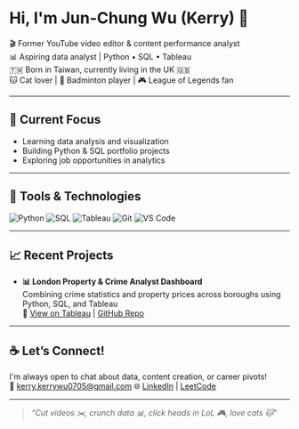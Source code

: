 # Hi, I'm Jun-Chung Wu (Kerry) 👋

🎬 Former YouTube video editor & content performance analyst  
📊 Aspiring data analyst | Python • SQL • Tableau  
🇹🇼 Born in Taiwan, currently living in the UK 🇬🇧  
🐱 Cat lover | 🏸 Badminton player | 🎮 League of Legends fan

---

## 🚀 Current Focus
- Learning data analysis and visualization
- Building Python & SQL portfolio projects
- Exploring job opportunities in analytics

---

## 🔧 Tools & Technologies

![Python](https://img.shields.io/badge/Python-3776AB?style=flat-square&logo=python&logoColor=white)
![SQL](https://img.shields.io/badge/SQL-4479A1?style=flat-square&logo=mysql&logoColor=white)
![Tableau](https://img.shields.io/badge/Tableau-E97627?style=flat-square&logo=tableau&logoColor=white)
![Git](https://img.shields.io/badge/Git-F05032?style=flat-square&logo=git&logoColor=white)
![VS Code](https://img.shields.io/badge/VS%20Code-007ACC?style=flat-square&logo=visual-studio-code&logoColor=white)

---

## 📈 Recent Projects
- **📊 London Property & Crime Analyst Dashboard**  
  Combining crime statistics and property prices across boroughs using Python, SQL, and Tableau  
  🔗 [View on Tableau](https://public.tableau.com/app/profile/jun.chung.wu/vizzes) | [GitHub Repo](https://github.com/kerrywu0705/london-housing-crime-analysis)

---

## ☕ Let’s Connect!
I'm always open to chat about data, content creation, or career pivots!  
📧 kerry.kerrywu0705@gmail.com
🌐 [LinkedIn](www.linkedin.com/in/jun-chung-wu) | [LeetCode](https://leetcode.com/u/catgarlic0430/)

---

> *“Cut videos ✂️, crunch data 📊, click heads in LoL 🎮, love cats 🐱”*


